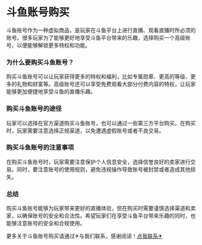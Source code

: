 # 斗鱼账号购买

斗鱼账号作为一种虚拟商品，是玩家在斗鱼平台上进行直播、观看直播时所必须的账号。很多玩家为了能够更好地享受斗鱼平台带来的乐趣，选择购买一个高级账号，以便能够解锁更多特权和功能。

### 为什么要购买斗鱼账号？

购买斗鱼账号可以让玩家获得更多的特权和福利，比如专属勋章、更高的等级、更多的礼物和财富等。高级账号还可以享受免费观看大部分付费内容的特权，让玩家能够更加便捷地享受斗鱼的直播乐趣。

### 购买斗鱼账号的途径

玩家可以选择在官方渠道购买斗鱼账号，也可以通过一些第三方平台购买。在购买时，玩家需要注意选择正规渠道，以免遭遇虚假账号或者不良交易。

### 购买斗鱼账号的注意事项

在购买斗鱼账号时，玩家需要注意保护个人信息安全，选择信誉良好的卖家进行交易。同时，要注意账号的使用规则，避免违规操作导致账号被封禁或者造成其他损失。

### 总结

购买斗鱼账号能够为玩家带来更好的直播体验，但在购买时需要谨慎选择渠道和卖家，以确保账号的安全和合法性。希望玩家们在享受斗鱼平台带来乐趣的同时，也能够注意账号的安全和合规使用。

更多关于斗鱼账号购买请通过✈与我们联系，感谢阅读！[点我联系✈](https://wiki.G208.com)